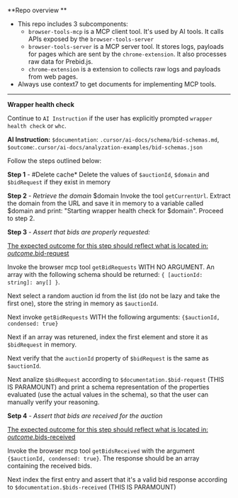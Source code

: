 

**Repo overview **
- This repo includes 3 subcomponents:
    - `browser-tools-mcp` is a MCP client tool. It's used by AI tools. It calls APIs exposed by the `browser-tools-server`
    - `browser-tools-server` is a MCP server tool. It stores logs, payloads for pages which are sent by the `chrome-extension`. It also processes raw data for Prebid.js.
    - `chrome-extension` is a extension to collects raw logs and payloads from web pages.
- Always use context7 to get documents for implementing MCP tools.

---
    
**Wrapper health check**
    
Continue to `AI Instruction` if the user has explicitly prompted `wrapper health check` or `whc`.
    
**AI Instruction:**
`$documentation`: `.cursor/ai-docs/schema/bid-schemas.md`,
`$outcome`:`.cursor/ai-docs/analyzation-examples/bid-schemas.json`

Follow the steps outlined below:

**Step 1** - #Delete cache*
Delete the values of `$auctionId`, `$domain` and `$bidRequest` if they exist in memory

**Step 2** - *Retrieve the domain*
$domain Invoke the tool `getCurrentUrl`. Extract the domain from the URL and save it in memory to a variable called $domain and print: "Starting wrapper health check for $domain". Proceed to step 2.

**Step 3** - *Assert that bids are properly requested:*

<ins>The expected outcome for this step should reflect what is located in: $outcome.$bid-request</ins>

Invoke the browser mcp tool `getBidRequests` WITH NO ARGUMENT. An array with the following schema should be returned: `{ [auctionId: string]: any[] }`.

Next select a random auction id from the list (do not be lazy and take the first one), store the string in memory as `$auctionId`.
    
Next invoke `getBidRequests` WITH the following arguments: `{$auctionId, condensed: true}`

Next if an array was returened, index the first element and store it as `$bidRequest` in memory. 

Next verify that the `auctionId` property of `$bidRequest` is the same as `$auctionId`.

Next analize `$bidRequest` according to `$documentation.$bid-request` (THIS IS PARAMOUNT) and print a schema representation of the properties evaluated (use the actual values in the schema), so that the user can manually verify your reasoning. 

**Setp 4** - *Assert that bids are received for the auction*

<ins>The expected outcome for this step should reflect what is located in: $outcome.$bids-received</ins>

Invoke the browser mcp tool `getBidsReceived` with the argument `{$auctionId, condensed: true}`. The response should be an array containing the received bids.

Next index the first entry and assert that it's a valid bid response according to `$documentation.$bids-received` (THIS IS PARAMOUNT)
<!-- END -->